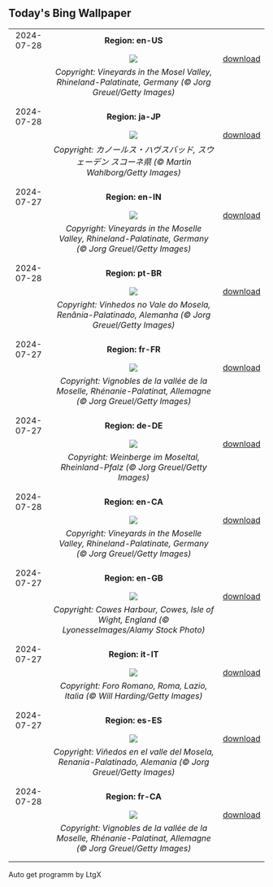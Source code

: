 ## Today's Bing Wallpaper
|      |      |      |
| :----: | :----: | :----: |
|2024-07-28|**Region: en-US**||
||![](https://www.bing.com/th?id=OHR.RhinelandVineyards_EN-US5864380431_UHD.jpg&pid=hp&w=1152&h=648&rs=1&c=4)| [download](https://www.bing.com/th?id=OHR.RhinelandVineyards_EN-US5864380431_UHD.jpg)|
||*Copyright: Vineyards in the Mosel Valley, Rhineland-Palatinate, Germany (© Jorg Greuel/Getty Images)*
||
|||
|2024-07-28|**Region: ja-JP**||
||![](https://www.bing.com/th?id=OHR.BeachHutsSweden_JA-JP6949327574_UHD.jpg&pid=hp&w=1152&h=648&rs=1&c=4)| [download](https://www.bing.com/th?id=OHR.BeachHutsSweden_JA-JP6949327574_UHD.jpg)|
||*Copyright: カノールス・ハヴスバッド, スウェーデン スコーネ県 (© Martin Wahlborg/Getty Images)*
||
|||
|2024-07-27|**Region: en-IN**||
||![](https://www.bing.com/th?id=OHR.RhinelandVineyards_EN-IN4193963890_UHD.jpg&pid=hp&w=1152&h=648&rs=1&c=4)| [download](https://www.bing.com/th?id=OHR.RhinelandVineyards_EN-IN4193963890_UHD.jpg)|
||*Copyright: Vineyards in the Moselle Valley, Rhineland-Palatinate, Germany (© Jorg Greuel/Getty Images)*
||
|||
|2024-07-28|**Region: pt-BR**||
||![](https://www.bing.com/th?id=OHR.RhinelandVineyards_PT-BR7268269161_UHD.jpg&pid=hp&w=1152&h=648&rs=1&c=4)| [download](https://www.bing.com/th?id=OHR.RhinelandVineyards_PT-BR7268269161_UHD.jpg)|
||*Copyright: Vinhedos no Vale do Mosela, Renânia-Palatinado, Alemanha (© Jorg Greuel/Getty Images)*
||
|||
|2024-07-27|**Region: fr-FR**||
||![](https://www.bing.com/th?id=OHR.RhinelandVineyards_FR-FR9994594641_UHD.jpg&pid=hp&w=1152&h=648&rs=1&c=4)| [download](https://www.bing.com/th?id=OHR.RhinelandVineyards_FR-FR9994594641_UHD.jpg)|
||*Copyright: Vignobles de la vallée de la Moselle, Rhénanie-Palatinat, Allemagne (© Jorg Greuel/Getty Images)*
||
|||
|2024-07-27|**Region: de-DE**||
||![](https://www.bing.com/th?id=OHR.RhinelandVineyards_DE-DE4066969313_UHD.jpg&pid=hp&w=1152&h=648&rs=1&c=4)| [download](https://www.bing.com/th?id=OHR.RhinelandVineyards_DE-DE4066969313_UHD.jpg)|
||*Copyright: Weinberge im Moseltal, Rheinland-Pfalz (© Jorg Greuel/Getty Images)*
||
|||
|2024-07-28|**Region: en-CA**||
||![](https://www.bing.com/th?id=OHR.RhinelandVineyards_EN-CA9625336200_UHD.jpg&pid=hp&w=1152&h=648&rs=1&c=4)| [download](https://www.bing.com/th?id=OHR.RhinelandVineyards_EN-CA9625336200_UHD.jpg)|
||*Copyright: Vineyards in the Moselle Valley, Rhineland-Palatinate, Germany (© Jorg Greuel/Getty Images)*
||
|||
|2024-07-27|**Region: en-GB**||
||![](https://www.bing.com/th?id=OHR.CowesWeek2024_EN-GB1203003767_UHD.jpg&pid=hp&w=1152&h=648&rs=1&c=4)| [download](https://www.bing.com/th?id=OHR.CowesWeek2024_EN-GB1203003767_UHD.jpg)|
||*Copyright: Cowes Harbour, Cowes, Isle of Wight, England (© LyonesseImages/Alamy Stock Photo)*
||
|||
|2024-07-27|**Region: it-IT**||
||![](https://www.bing.com/th?id=OHR.EstateRomana_IT-IT9963812100_UHD.jpg&pid=hp&w=1152&h=648&rs=1&c=4)| [download](https://www.bing.com/th?id=OHR.EstateRomana_IT-IT9963812100_UHD.jpg)|
||*Copyright: Foro Romano, Roma, Lazio, Italia (© Will Harding/Getty Images)*
||
|||
|2024-07-27|**Region: es-ES**||
||![](https://www.bing.com/th?id=OHR.RhinelandVineyards_ES-ES2388609359_UHD.jpg&pid=hp&w=1152&h=648&rs=1&c=4)| [download](https://www.bing.com/th?id=OHR.RhinelandVineyards_ES-ES2388609359_UHD.jpg)|
||*Copyright: Viñedos en el valle del Mosela, Renania-Palatinado, Alemania (© Jorg Greuel/Getty Images)*
||
|||
|2024-07-28|**Region: fr-CA**||
||![](https://www.bing.com/th?id=OHR.RhinelandVineyards_FR-CA3427435860_UHD.jpg&pid=hp&w=1152&h=648&rs=1&c=4)| [download](https://www.bing.com/th?id=OHR.RhinelandVineyards_FR-CA3427435860_UHD.jpg)|
||*Copyright: Vignobles de la vallée de la Moselle, Rhénanie-Palatinat, Allemagne (© Jorg Greuel/Getty Images)*
||
|||

Auto get programm by LtgX
